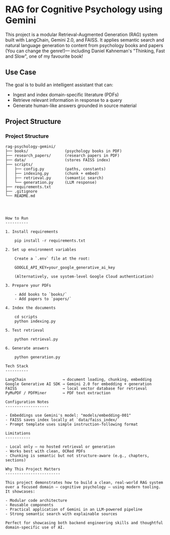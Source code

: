RAG for Cognitive Psychology using Gemini
=========================================

This project is a modular Retrieval-Augmented Generation (RAG) system built with LangChain, Gemini 2.0, and FAISS. It applies semantic search and natural language generation to content from psychology books and papers (You can change the genre!)— including Daniel Kahneman's "Thinking, Fast and Slow", one of my favourite book!

Use Case
--------

The goal is to build an intelligent assistant that can:
- Ingest and index domain-specific literature (PDFs)
- Retrieve relevant information in response to a query
- Generate human-like answers grounded in source material

Project Structure
-----------------
### Project Structure

```text
rag-psychology-gemini/
├── books/                (psychology books in PDF)
├── research_papers/      (research papers in PDF)
├── data/                 (stores FAISS index)
├── scripts/
│   ├── config.py         (paths, constants)
│   ├── indexing.py       (chunk + embed)
│   ├── retrieval.py      (semantic search)
│   └── generation.py     (LLM response)
├── requirements.txt
├── .gitignore
└── README.md




How to Run
----------

1. Install requirements

    pip install -r requirements.txt

2. Set up environment variables

    Create a `.env` file at the root:

    GOOGLE_API_KEY=your_google_generative_ai_key

    (Alternatively, use system-level Google Cloud authentication)

3. Prepare your PDFs

    - Add books to `books/`
    - Add papers to `papers/`

4. Index the documents

    cd scripts
    python indexing.py

5. Test retrieval

    python retrieval.py

6. Generate answers

    python generation.py

Tech Stack
----------

LangChain                → document loading, chunking, embedding  
Google Generative AI SDK → Gemini 2.0 for embedding + generation  
FAISS                    → local vector database for retrieval  
PyMuPDF / PDFMiner       → PDF text extraction

Configuration Notes
-------------------

- Embeddings use Gemini's model: "models/embedding-001"
- FAISS saves index locally at `data/faiss_index/`
- Prompt template uses simple instruction-following format

Limitations
-----------

- Local only — no hosted retrieval or generation
- Works best with clean, OCRed PDFs
- Chunking is semantic but not structure-aware (e.g., chapters, sections)

Why This Project Matters
------------------------

This project demonstrates how to build a clean, real-world RAG system over a focused domain — cognitive psychology — using modern tooling. It showcases:

- Modular code architecture
- Reusable components
- Practical application of Gemini in an LLM-powered pipeline
- Strong semantic search with explainable sources

Perfect for showcasing both backend engineering skills and thoughtful domain-specific use of AI.
